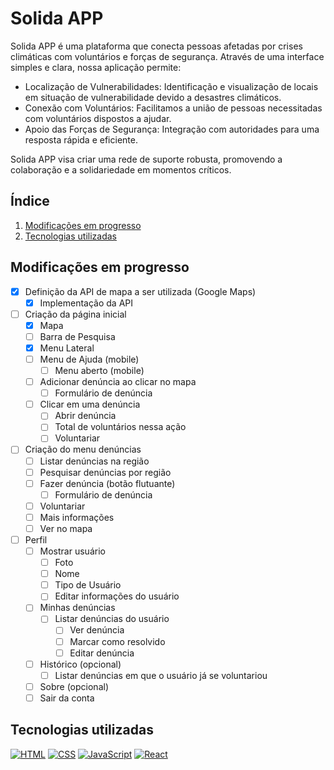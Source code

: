 # Solida APP
Solida APP é uma plataforma que conecta pessoas afetadas por crises climáticas com voluntários e forças de segurança. Através de uma interface simples e clara, nossa aplicação permite:

- Localização de Vulnerabilidades: Identificação e visualização de locais em situação de vulnerabilidade devido a desastres climáticos.
- Conexão com Voluntários: Facilitamos a união de pessoas necessitadas com voluntários dispostos a ajudar.
- Apoio das Forças de Segurança: Integração com autoridades para uma resposta rápida e eficiente.

Solida APP visa criar uma rede de suporte robusta, promovendo a colaboração e a solidariedade em momentos críticos.

## Índice
1. [Modificações em progresso](#modificações-em-progresso)
2. [Tecnologias utilizadas](#tecnologias-utilizadas)

## Modificações em progresso
- [X] Definição da API de mapa a ser utilizada (Google Maps)
    - [X] Implementação da API
- [ ] Criação da página inicial
    - [X] Mapa
    - [ ] Barra de Pesquisa
    - [X] Menu Lateral
    - [ ] Menu de Ajuda (mobile)
        - [ ] Menu aberto (mobile)
    - [ ] Adicionar denúncia ao clicar no mapa
        - [ ] Formulário de denúncia
    - [ ] Clicar em uma denúncia
        - [ ] Abrir denúncia
        - [ ] Total de voluntários nessa ação
        - [ ] Voluntariar
- [ ] Criação do menu denúncias
    - [ ] Listar denúncias na região
    - [ ] Pesquisar denúncias por região
    - [ ] Fazer denúncia (botão flutuante)
        - [ ] Formulário de denúncia
    - [ ] Voluntariar
    - [ ] Mais informações
    - [ ] Ver no mapa
- [ ] Perfil
    - [ ] Mostrar usuário
        - [ ] Foto
        - [ ] Nome
        - [ ] Tipo de Usuário
        - [ ] Editar informações do usuário
    - [ ] Minhas denúncias
        - [ ] Listar denúncias do usuário
            - [ ] Ver denúncia
            - [ ] Marcar como resolvido
            - [ ] Editar denúncia
    - [ ] Histórico (opcional)
        - [ ] Listar denúncias em que o usuário já se voluntariou
    - [ ] Sobre (opcional)
    - [ ] Sair da conta

## Tecnologias utilizadas
[![HTML](https://img.shields.io/badge/-HTML-000?&logo=html5&logoColor=orange)](#)
[![CSS](https://img.shields.io/badge/-CSS-000?&logo=css3&logoColor=blue)](#)
[![JavaScript](https://img.shields.io/badge/-JavaScript-000?&logo=JavaScript&logoColor=ddc508)](#)
[![React](https://img.shields.io/badge/-React-000?&logo=React&logoColor=blue)](#)
